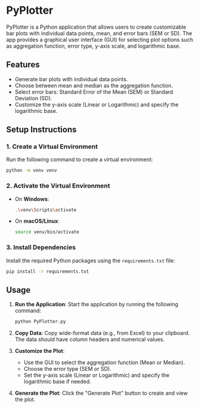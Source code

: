 # PyPlotter

PyPlotter is a Python application that allows users to create customizable bar plots with individual data points, mean, and error bars (SEM or SD). The app provides a graphical user interface (GUI) for selecting plot options such as aggregation function, error type, y-axis scale, and logarithmic base.

## Features
- Generate bar plots with individual data points.
- Choose between mean and median as the aggregation function.
- Select error bars: Standard Error of the Mean (SEM) or Standard Deviation (SD).
- Customize the y-axis scale (Linear or Logarithmic) and specify the logarithmic base.

## Setup Instructions

### 1. Create a Virtual Environment
Run the following command to create a virtual environment:
```bash
python -m venv venv
```

### 2. Activate the Virtual Environment
- On **Windows**:
  ```bash
  .\venv\Scripts\activate
  ```
- On **macOS/Linux**:
  ```bash
  source venv/bin/activate
  ```

### 3. Install Dependencies
Install the required Python packages using the `requirements.txt` file:
```bash
pip install -r requirements.txt
```

## Usage

1. **Run the Application**:
   Start the application by running the following command:
   ```bash
   python PyPlotter.py
   ```

2. **Copy Data**:
   Copy wide-format data (e.g., from Excel) to your clipboard. The data should have column headers and numerical values.

3. **Customize the Plot**:
   - Use the GUI to select the aggregation function (Mean or Median).
   - Choose the error type (SEM or SD).
   - Set the y-axis scale (Linear or Logarithmic) and specify the logarithmic base if needed.

4. **Generate the Plot**:
   Click the "Generate Plot" button to create and view the plot.